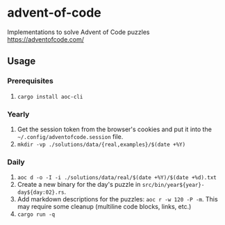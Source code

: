 # advent-of-code

Implementations to solve Advent of Code puzzles https://adventofcode.com/

## Usage

### Prerequisites

1. `cargo install aoc-cli`

### Yearly

1. Get the session token from the browser's cookies and put it into the `~/.config/adventofcode.session` file.
1. `mkdir -vp ./solutions/data/{real,examples}/$(date +%Y)`

### Daily

1. `aoc d -o -I -i ./solutions/data/real/$(date +%Y)/$(date +%d).txt`
1. Create a new binary for the day's puzzle in `src/bin/year${year}-day${day:02}.rs`.
1. Add markdown descriptions for the puzzles: `aoc r -w 120 -P -m`. This may require some cleanup (multiline code blocks, links, etc.)
1. `cargo run -q`
